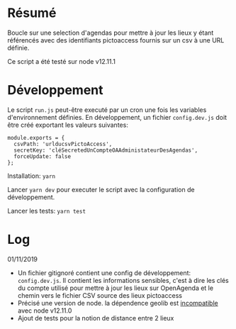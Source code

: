 # Résumé

Boucle sur une selection d'agendas pour mettre à jour les lieux y étant référencés avec des identifiants pictoaccess fournis sur un csv à une URL définie.

Ce script a été testé sur node v12.11.1

# Développement

Le script `run.js` peut-être executé par un cron une fois les variables d'environnement définies. En développement, un fichier `config.dev.js` doit être créé exportant les valeurs suivantes:

```
module.exports = {
  csvPath: 'urlducsvPictoAccess',
  secretKey: 'cléSecretedUnCompteOAAdministateurDesAgendas',
  forceUpdate: false
};
```

Installation: `yarn`

Lancer `yarn dev` pour executer le script avec la configuration de développement.

Lancer les tests: `yarn test`

# Log

01/11/2019

 * Un fichier gitignoré contient une config de développement: `config.dev.js`. Il contient les informations sensibles, c'est à dire les clés du compte utilisé pour mettre à jour les lieux sur OpenAgenda et le chemin vers le fichier CSV source des lieux pictoaccess
 * Précisé une version de node. la dépendence geolib est [incompatible](https://github.com/manuelbieh/geolib/issues/208) avec node v12.11.0
 * Ajout de tests pour la notion de distance entre 2 lieux
